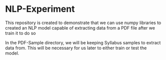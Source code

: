 # NLP-Experiment
This repository is created to demonstrate that we can use numpy libraries to created an NLP model capable of extracting data from a PDF file after we train it to do so

In the  PDF-Sample directory, we will be keeping Syllabus samples to extract data from. This will be necessary for us later to either train or test the model.